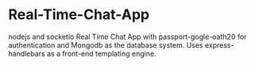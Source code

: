 # Real-Time-Chat-App
nodejs and socketio Real Time Chat App with passport-gogle-oath20 for authentication and Mongodb as the database system. 
Uses express-handlebars as a front-end templating engine.
